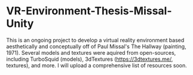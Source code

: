 # VR-Environment-Thesis-Missal-Unity

This is an ongoing project to develop a virtual reality environment based aesthetically and conceptually off of Paul Missal's The Hallway (painting, 1971). Several models and textures were aquired from open-sources, including TurboSquid (models), 3dTextures (https://3dtextures.me/, textures), and more. I will upload a comprehensive list of resources soon. 
